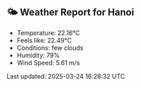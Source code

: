 <!-- WEATHER-START -->
## 🌤 Weather Report for Hanoi

- Temperature: 22.16°C
- Feels like: 22.49°C
- Conditions: few clouds
- Humidity: 79%
- Wind Speed: 5.61 m/s

Last updated: 2025-03-24 16:28:32 UTC
<!-- WEATHER-END -->

